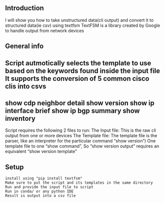 ## Introduction

I will show you how to take unstructured data(cli output) and convert it to structured data(ie csv) using textfsm
TextFSM is a library created by Google to handle output from network devices

## General info

Script autmotically selects the template to use based on the keywords found inside the input file
It supports the conversion of 5 common cisco clis into csvs
--------------
show cdp neighbor detail
show version
show ip interface brief
show ip bgp summary
show inventory
---------------
Script requires the following 2 files to run:
The Input file:
This is the raw cli output from one or more devices 
The Template file:
The template file is the parser, like an interpreter for the particular command “show version”)
One template file to one “show command”, 
So “show version output” requires an equivalent “show version template”

## Setup
```
install using "pip install textfsm"
Make sure to put the script and its templates in the same directory
Run and provide the input file to script
Run in conda/ or any python IDE
Result is output into a csv file
```

